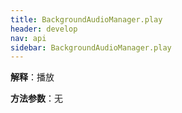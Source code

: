 ```yaml
---
title: BackgroundAudioManager.play 
header: develop
nav: api
sidebar: BackgroundAudioManager.play 
---
```





**解释**：播放

**方法参数**：无

